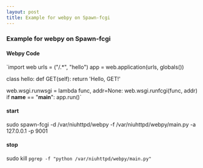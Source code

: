 ```yaml
---
layout: post
title: Example for webpy on Spawn-fcgi
---
```


### Example for webpy on Spawn-fcgi

#### Webpy Code
`import web
urls = ("/.*", "hello")
app = web.application(urls, globals())

class hello: 
    def GET(self):
        return 'Hello, GET!'

web.wsgi.runwsgi = lambda func, addr=None: web.wsgi.runfcgi(func, addr)
if __name__ == "__main__":
    app.run()`
#### start

sudo spawn-fcgi -d /var/niuhttpd/webpy -f /var/niuhttpd/webpy/main.py -a 127.0.0.1 -p 9001

#### stop

sudo kill `pgrep -f "python /var/niuhttpd/webpy/main.py"`
